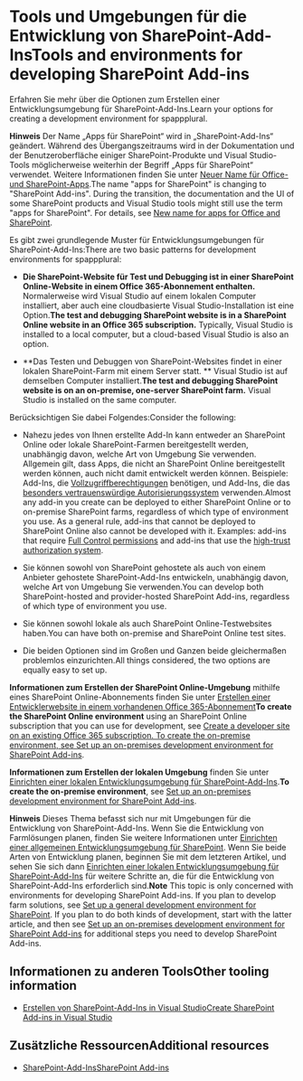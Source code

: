 
# <a name="tools-and-environments-for-developing-sharepoint-add-ins"></a><span data-ttu-id="e3519-101">Tools und Umgebungen für die Entwicklung von SharePoint-Add-Ins</span><span class="sxs-lookup"><span data-stu-id="e3519-101">Tools and environments for developing SharePoint Add-ins</span></span>
<span data-ttu-id="e3519-102">Erfahren Sie mehr über die Optionen zum Erstellen einer Entwicklungsumgebung für SharePoint-Add-Ins.</span><span class="sxs-lookup"><span data-stu-id="e3519-102">Learn your options for creating a development environment for  spappplural.</span></span>
 

 <span data-ttu-id="e3519-p101">**Hinweis** Der Name „Apps für SharePoint“ wird in „SharePoint-Add-Ins“ geändert. Während des Übergangszeitraums wird in der Dokumentation und der Benutzeroberfläche einiger SharePoint-Produkte und Visual Studio-Tools möglicherweise weiterhin der Begriff „Apps für SharePoint“ verwendet. Weitere Informationen finden Sie unter [Neuer Name für Office- und SharePoint-Apps](new-name-for-apps-for-sharepoint#bk_newname).</span><span class="sxs-lookup"><span data-stu-id="e3519-p101">The name "apps for SharePoint" is changing to "SharePoint Add-ins". During the transition, the documentation and the UI of some SharePoint products and Visual Studio tools might still use the term "apps for SharePoint". For details, see [New name for apps for Office and SharePoint](new-name-for-apps-for-sharepoint#bk_newname).</span></span>
 

<span data-ttu-id="e3519-106">Es gibt zwei grundlegende Muster für Entwicklungsumgebungen für SharePoint-Add-Ins:</span><span class="sxs-lookup"><span data-stu-id="e3519-106">There are two basic patterns for development environments for spappplural:</span></span>
 

-  <span data-ttu-id="e3519-p102">**Die SharePoint-Website für Test und Debugging ist in einer SharePoint Online-Website in einem Office 365-Abonnement enthalten.** Normalerweise wird Visual Studio auf einem lokalen Computer installiert, aber auch eine cloudbasierte Visual Studio-Installation ist eine Option.</span><span class="sxs-lookup"><span data-stu-id="e3519-p102">**The test and debugging SharePoint website is in a SharePoint Online website in an Office 365 subscription.** Typically, Visual Studio is installed to a local computer, but a cloud-based Visual Studio is also an option.</span></span>
    
 
-  <span data-ttu-id="e3519-p103">**Das Testen und Debuggen von SharePoint-Websites findet in einer lokalen SharePoint-Farm mit einem Server statt. ** Visual Studio ist auf demselben Computer installiert.</span><span class="sxs-lookup"><span data-stu-id="e3519-p103">**The test and debugging SharePoint website is on an on-premise, one-server SharePoint farm.** Visual Studio is installed on the same computer.</span></span>
    
 
<span data-ttu-id="e3519-111">Berücksichtigen Sie dabei Folgendes:</span><span class="sxs-lookup"><span data-stu-id="e3519-111">Consider the following:</span></span>
 

- <span data-ttu-id="e3519-p104">Nahezu jedes von Ihnen erstellte Add-In kann entweder an SharePoint Online oder lokale SharePoint-Farmen bereitgestellt werden, unabhängig davon, welche Art von Umgebung Sie verwenden. Allgemein gilt, dass Apps, die nicht an SharePoint Online bereitgestellt werden können, auch nicht damit entwickelt werden können. Beispiele: Add-Ins, die  [Vollzugriffberechtigungen](add-in-permissions-in-sharepoint-2013) benötigen, und Add-Ins, die das [besonders vertrauenswürdige Autorisierungssystem](creating-sharepoint-add-ins-that-use-high-trust-authorization) verwenden.</span><span class="sxs-lookup"><span data-stu-id="e3519-p104">Almost any add-in you create can be deployed to either SharePoint Online or to on-premise SharePoint farms, regardless of which type of environment you use. As a general rule, add-ins that cannot be deployed to SharePoint Online also cannot be developed with it. Examples: add-ins that require  [Full Control permissions](add-in-permissions-in-sharepoint-2013) and add-ins that use the [high-trust authorization system](creating-sharepoint-add-ins-that-use-high-trust-authorization).</span></span>
    
 
- <span data-ttu-id="e3519-115">Sie können sowohl von SharePoint gehostete als auch von einem Anbieter gehostete SharePoint-Add-Ins entwickeln, unabhängig davon, welche Art von Umgebung Sie verwenden.</span><span class="sxs-lookup"><span data-stu-id="e3519-115">You can develop both SharePoint-hosted and provider-hosted SharePoint Add-ins, regardless of which type of environment you use.</span></span>
    
 
- <span data-ttu-id="e3519-116">Sie können sowohl lokale als auch SharePoint Online-Testwebsites haben.</span><span class="sxs-lookup"><span data-stu-id="e3519-116">You can have both on-premise and SharePoint Online test sites.</span></span>
    
 
- <span data-ttu-id="e3519-117">Die beiden Optionen sind im Großen und Ganzen beide gleichermaßen problemlos einzurichten.</span><span class="sxs-lookup"><span data-stu-id="e3519-117">All things considered, the two options are equally easy to set up.</span></span>
    
 
 <span data-ttu-id="e3519-118">**Informationen zum Erstellen der SharePoint Online-Umgebung** mithilfe eines SharePoint Online-Abonnements finden Sie unter [Erstellen einer Entwicklerwebsite in einem vorhandenen Office 365-Abonnement](create-a-developer-site-on-an-existing-office-365-subscription)</span><span class="sxs-lookup"><span data-stu-id="e3519-118">**To create the SharePoint Online environment** using an SharePoint Online subscription that you can use for development, see [Create a developer site on an existing Office 365 subscription. To create the on-premise environment, see Set up an on-premises development environment for SharePoint Add-ins](create-a-developer-site-on-an-existing-office-365-subscription).</span></span>
 
 <span data-ttu-id="e3519-119">**Informationen zum Erstellen der lokalen Umgebung** finden Sie unter [Einrichten einer lokalen Entwicklungsumgebung für SharePoint-Add-Ins](set-up-an-on-premises-development-environment-for-sharepoint-add-ins).</span><span class="sxs-lookup"><span data-stu-id="e3519-119">**To create the on-premise environment**, see [Set up an on-premises development environment for SharePoint Add-ins](set-up-an-on-premises-development-environment-for-sharepoint-add-ins).</span></span>
 

 <span data-ttu-id="e3519-p105">**Hinweis** Dieses Thema befasst sich nur mit Umgebungen für die Entwicklung von SharePoint-Add-Ins. Wenn Sie die Entwicklung von Farmlösungen planen, finden Sie weitere Informationen unter [Einrichten einer allgemeinen Entwicklungsumgebung für SharePoint](http://msdn.microsoft.com/library/08e4e4e1-d960-43fa-85df-f3c279ed6927%28Office.15%29.aspx). Wenn Sie beide Arten von Entwicklung planen, beginnen Sie mit dem letzteren Artikel, und sehen Sie sich dann [Einrichten einer lokalen Entwicklungsumgebung für SharePoint-Add-Ins](set-up-an-on-premises-development-environment-for-sharepoint-add-ins) für weitere Schritte an, die für die Entwicklung von SharePoint-Add-Ins erforderlich sind.</span><span class="sxs-lookup"><span data-stu-id="e3519-p105">**Note** This topic is only concerned with environments for developing SharePoint Add-ins. If you plan to develop farm solutions, see  [Set up a general development environment for SharePoint](http://msdn.microsoft.com/library/08e4e4e1-d960-43fa-85df-f3c279ed6927%28Office.15%29.aspx). If you plan to do both kinds of development, start with the latter article, and then see  [Set up an on-premises development environment for SharePoint Add-ins](set-up-an-on-premises-development-environment-for-sharepoint-add-ins) for additional steps you need to develop SharePoint Add-ins.</span></span>
 


## <a name="other-tooling-information"></a><span data-ttu-id="e3519-123">Informationen zu anderen Tools</span><span class="sxs-lookup"><span data-stu-id="e3519-123">Other tooling information</span></span>

 
-  [<span data-ttu-id="e3519-124">Erstellen von SharePoint-Add-Ins in Visual Studio</span><span class="sxs-lookup"><span data-stu-id="e3519-124">Create SharePoint Add-ins in Visual Studio</span></span>](create-sharepoint-add-ins-in-visual-studio)
    
 

## <a name="additional-resources"></a><span data-ttu-id="e3519-125">Zusätzliche Ressourcen</span><span class="sxs-lookup"><span data-stu-id="e3519-125">Additional resources</span></span>
<span data-ttu-id="e3519-126"><a name="bk_addresources"> </a></span><span class="sxs-lookup"><span data-stu-id="e3519-126"></span></span>


-  [<span data-ttu-id="e3519-127">SharePoint-Add-Ins</span><span class="sxs-lookup"><span data-stu-id="e3519-127">SharePoint Add-ins</span></span>](sharepoint-add-ins)
    
 

